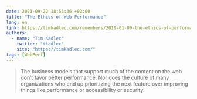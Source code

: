 ```yaml
---
date: 2021-09-22 18:53:36 +02:00
title: "The Ethics of Web Performance"
lang: en
link: https://timkadlec.com/remembers/2019-01-09-the-ethics-of-performance/
authors:
  - name: "Tim Kadlec"
    twitter: "tkadlec"
    site: "https://timkadlec.com/"
tags: [WebPerf]
---
```


> The business models that support much of the content on the web don’t favor better performance. Nor does the culture of many organizations who end up prioritizing the next feature over improving things like performance or accessibility or security.